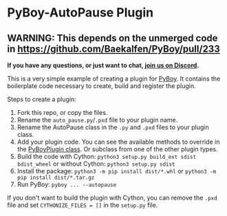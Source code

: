 # PyBoy-AutoPause Plugin

## WARNING: This depends on the unmerged code in https://github.com/Baekalfen/PyBoy/pull/233

__If you have any questions, or just want to chat, [join us on Discord](https://discord.gg/Zrf2nyH).__

This is a very simple example of creating a plugin for [PyBoy](https://github.com/Baekalfen/PyBoy). It contains the boilerplate code necessary to create, build and register the plugin.

Steps to create a plugin:
 1. Fork this repo, or copy the files.
 2. Rename the `auto_pause.py`/`.pxd` file to your plugin name.
 3. Rename the AutoPause class in the `.py` and `.pxd` files to your plugin class.
 4. Add your plugin code. You can see the available methods to override in the [PyBoyPlugin class](https://github.com/Baekalfen/PyBoy/blob/master/pyboy/plugins/base_plugin.py#L33). Or subclass from one of the other plugin types.
 5. Build the code with Cython: `python3 setup.py build_ext sdist bdist_wheel` or without Cython: `python3 setup.py sdist`
 6. Install the package: `python3 -m pip install dist/*.whl` or `python3 -m pip install dist/*.tar.gz`
 7. Run PyBoy: `pyboy ... --autopause`

If you don't want to build the plugin with Cython, you can remove the `.pxd` file and set `CYTHONIZE_FILES = []` in the `setup.py` file.

